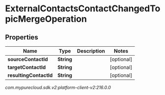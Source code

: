 # ExternalContactsContactChangedTopicMergeOperation


## Properties

| Name | Type | Description | Notes |
| ------------ | ------------- | ------------- | ------------- |
| **sourceContactId** | **String** |  |  [optional] |
| **targetContactId** | **String** |  |  [optional] |
| **resultingContactId** | **String** |  |  [optional] |




_com.mypurecloud.sdk.v2:platform-client-v2:216.0.0_
